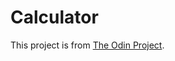 # Calculator
This project is from [The Odin Project](https://www.theodinproject.com/courses/web-development-101/lessons/calculator).
